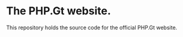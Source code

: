 The PHP.Gt website.
===================

This repository holds the source code for the official PHP.Gt website.